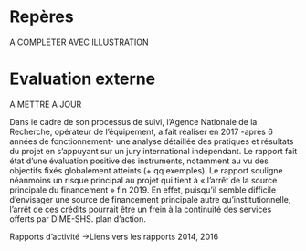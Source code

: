 # Repères

A COMPLETER AVEC ILLUSTRATION


# Evaluation externe

A METTRE A JOUR

Dans le cadre de son processus de suivi, l’Agence Nationale de la Recherche, opérateur de l’équipement, a fait réaliser en 2017 -après 6 années de fonctionnement- une analyse détaillée des pratiques et résultats du projet en s’appuyant sur un jury international indépendant. Le rapport fait état d’une évaluation positive des instruments, notamment au vu des objectifs fixés globalement atteints (+ qq exemples).
Le rapport souligne néanmoins un risque principal au projet qui tient à « l’arrêt de la source principale du financement » fin 2019. En effet, puisqu’il semble difficile d’envisager une source de financement principale autre qu’institutionnelle, l’arrêt de ces crédits pourrait être un frein à la continuité des services offerts par DIME-SHS.
plan d’action.

Rapports d’activité
 ->Liens vers les rapports 2014, 2016

